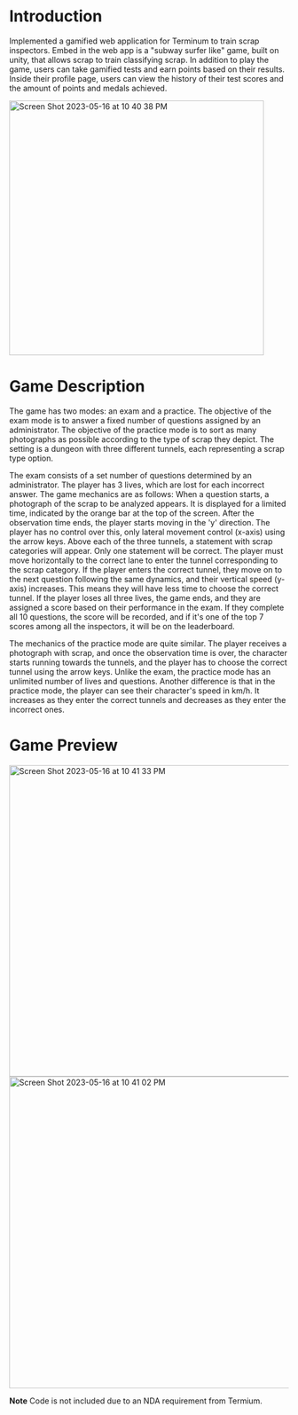 # Introduction

Implemented a gamified web application for Terminum to train scrap inspectors. Embed in the web app is a "subway surfer like" game, built on unity, that allows scrap to train classifying scrap. In addition to play the game, users can take gamified tests and earn points based on their results. Inside their profile page, users can view the history of their test scores and the amount of points and medals achieved. 

<img width="459" alt="Screen Shot 2023-05-16 at 10 40 38 PM" src="https://github.com/fdoddoli/Ternium_Unity_Proyect/assets/58672371/4aeca4f3-ff9a-4e45-ba3a-9565af8242d2">

# Game Description

The game has two modes: an exam and a practice. The objective of the exam mode is to answer a fixed number of questions assigned by an administrator. The objective of the practice mode is to sort as many photographs as possible according to the type of scrap they depict. The setting is a dungeon with three different tunnels, each representing a scrap type option.

The exam consists of a set number of questions determined by an administrator. The player has 3 lives, which are lost for each incorrect answer. The game mechanics are as follows: When a question starts, a photograph of the scrap to be analyzed appears. It is displayed for a limited time, indicated by the orange bar at the top of the screen. After the observation time ends, the player starts moving in the 'y' direction. The player has no control over this, only lateral movement control (x-axis) using the arrow keys. Above each of the three tunnels, a statement with scrap categories will appear. Only one statement will be correct. The player must move horizontally to the correct lane to enter the tunnel corresponding to the scrap category. If the player enters the correct tunnel, they move on to the next question following the same dynamics, and their vertical speed (y-axis) increases. This means they will have less time to choose the correct tunnel. If the player loses all three lives, the game ends, and they are assigned a score based on their performance in the exam. If they complete all 10 questions, the score will be recorded, and if it's one of the top 7 scores among all the inspectors, it will be on the leaderboard.

The mechanics of the practice mode are quite similar. The player receives a photograph with scrap, and once the observation time is over, the character starts running towards the tunnels, and the player has to choose the correct tunnel using the arrow keys. Unlike the exam, the practice mode has an unlimited number of lives and questions. Another difference is that in the practice mode, the player can see their character's speed in km/h. It increases as they enter the correct tunnels and decreases as they enter the incorrect ones.

# Game Preview
<img width="561" alt="Screen Shot 2023-05-16 at 10 41 33 PM" src="https://github.com/fdoddoli/Ternium_Unity_Proyect/assets/58672371/e27f302e-7ea9-451b-b23d-f5124db3aa8e">

<img width="562" alt="Screen Shot 2023-05-16 at 10 41 02 PM" src="https://github.com/fdoddoli/Ternium_Unity_Proyect/assets/58672371/4a90b9b2-33c6-46e6-8639-8658bb3ec5d4">


**Note**
Code is not included due to an NDA requirement from Termium. 
